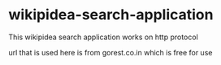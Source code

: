 # wikipidea-search-application
This wikipidea search application works on http protocol

url that is used here is from gorest.co.in which is free for use
